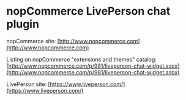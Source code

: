 ﻿nopCommerce LivePerson chat plugin
===========

nopCommerce site: [http://www.nopcommerce.com](http://www.nopcommerce.com)

Listing on nopCommerce "extensions and themes" catalog: [http://www.nopcommerce.com/p/981/liveperson-chat-widget.aspx](http://www.nopcommerce.com/p/981/liveperson-chat-widget.aspx)

LivePerson site: [https://www.liveperson.com/](https://www.liveperson.com/)
